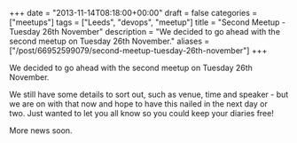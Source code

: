 +++
date = "2013-11-14T08:18:00+00:00"
draft = false
categories = ["meetups"]
tags = ["Leeds", "devops", "meetup"]
title = "Second Meetup - Tuesday 26th November"
description = "We decided to go ahead with the second meetup on Tuesday 26th November."
aliases = ["/post/66952599079/second-meetup-tuesday-26th-november"]
+++
<p>We decided to go ahead with the second meetup on Tuesday 26th November.</p>
<p>We still have some details&nbsp;to sort out, such as venue, time and speaker - but we are on with that now and hope to have this nailed in the next&nbsp;day or two.&nbsp;Just wanted to let you all know so you could keep your diaries free!</p>
<p>More news soon.</p>
<p>&nbsp;</p>
<p>&nbsp;</p>